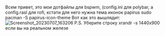Всем привет, это мои дотфайлы для bspwm, (config.ini для polybar, а config.rasl для rofi, кстати для него нужна тема иконок papirus
sudo pacman -S papirus-icon-theme
Вот как это вышлядит:
![Screenshot_20230707_163206](https://github.com/ilya-yadrov/My-dots/assets/136748895/866c692d-35ca-4a45-9bb2-3c107628cd7f)
P.S. Уберите строку xrandr -s 1440x900 если вы на реальном железе
